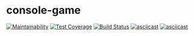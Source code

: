# console-game

[![Maintainability](https://api.codeclimate.com/v1/badges/5130b9ff8653a5d46e1f/maintainability)](https://codeclimate.com/github/pocketmehdi/console-game/maintainability)
[![Test Coverage](https://api.codeclimate.com/v1/badges/5130b9ff8653a5d46e1f/test_coverage)](https://codeclimate.com/github/pocketmehdi/console-game/test_coverage)
[![Build Status](https://travis-ci.org/pocketmehdi/console-game.svg?branch=master)](https://travis-ci.org/pocketmehdi/console-game)
[![asciicast](https://asciinema.org/a/B5YbBGXXxZOhSnAvJ2hCLT61h.png)](https://asciinema.org/a/B5YbBGXXxZOhSnAvJ2hCLT61h)
[![asciicast](https://asciinema.org/a/UH7CvYFXcW0kblp8xb9pGeLQB.png)](https://asciinema.org/a/UH7CvYFXcW0kblp8xb9pGeLQB)

